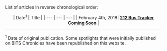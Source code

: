 <!-- TITLE: General News-->
<!-- SUBTITLE: News updates on what's happening on campus, as well as in the world outside. -->

List of articles in reverse chronological order:

<center>

| Date<sup>1</sup> | Title |
| --- | --- | --- |
| February 4th, 2018| **[212 Bus Tracker Coming Soon](/news/general/212-tracker-soon)** |


</center>

-----

<sup>1</sup> Date of original publication. Some spotlights that were initially published on BITS Chronicles have been republished on this website.  